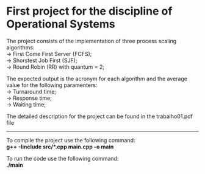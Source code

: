 # First project for the discipline of Operational Systems

The project consists of the implementation of three process scaling algorithms:\
-> First Come First Server (FCFS);\
-> Shorstest Job First (SJF);\
-> Round Robin (RR) with quantum = 2;

The expected output is the acronym for each algorithm and the average value for the following paramenters:\
-> Turnaround time;\
-> Response time;\
-> Waiting time;

The detailed description for the project can be found in the trabalho01.pdf file

-------------------------------------------------------------------------------------------------------------

To compile the project use the following command:\
**g++ -Iinclude src/*.cpp main.cpp -o main**

To run the code use the following command:\
**./main**
